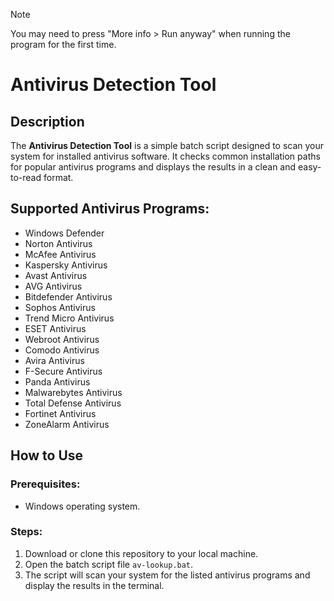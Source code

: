 > [!NOTE]
> You may need to press "More info > Run anyway" when running the program for the first time.

# Antivirus Detection Tool

## Description
The **Antivirus Detection Tool** is a simple batch script designed to scan your system for installed antivirus software. It checks common installation paths for popular antivirus programs and displays the results in a clean and easy-to-read format.

## Supported Antivirus Programs:
- Windows Defender
- Norton Antivirus
- McAfee Antivirus
- Kaspersky Antivirus
- Avast Antivirus
- AVG Antivirus
- Bitdefender Antivirus
- Sophos Antivirus
- Trend Micro Antivirus
- ESET Antivirus
- Webroot Antivirus
- Comodo Antivirus
- Avira Antivirus
- F-Secure Antivirus
- Panda Antivirus
- Malwarebytes Antivirus
- Total Defense Antivirus
- Fortinet Antivirus
- ZoneAlarm Antivirus

## How to Use

### Prerequisites:
- Windows operating system.

### Steps:
1. Download or clone this repository to your local machine.
2. Open the batch script file `av-lookup.bat`.
3. The script will scan your system for the listed antivirus programs and display the results in the terminal.
